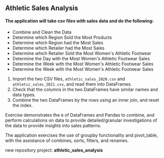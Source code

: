 ## Athletic Sales Analysis

#### The application will take csv files with sales data and do the following:

* Combine and Clean the Data
* Determine which Region Sold the Most Products
* Determine which Region had the Most Sales
* Determine which Retailer had the Most Sales
* Determine which Retailer Sold the Most Women's Athletic Footwear
* Determine the Day with the Most Women's Athletic Footwear Sales
* Determine the Week with the Most Women's Athletic Footwear Sales
* Determine the Week with the Most Women's Athletic Footwear Sales

1. Import the two CSV files, `athletic_sales_2020.csv` and `athletic_sales_2021.csv`, and read them into DataFrames.
2. Check that the columns in the two DataFrames have similar names and data types.
3. Combine the two DataFrames by the rows using an inner join, and reset the index.

Exercise demonstrates the e of DataFrames and Pandas to combine, and perform calculations on data to provide detailed/granular investigations of the data to provide insights into sales patterns.

The application exercises the use of groupby functionality and pivot_table, with the assistance of combines, sorts, filters, and renames.

new repository project: **athletic_sales_analysis**
